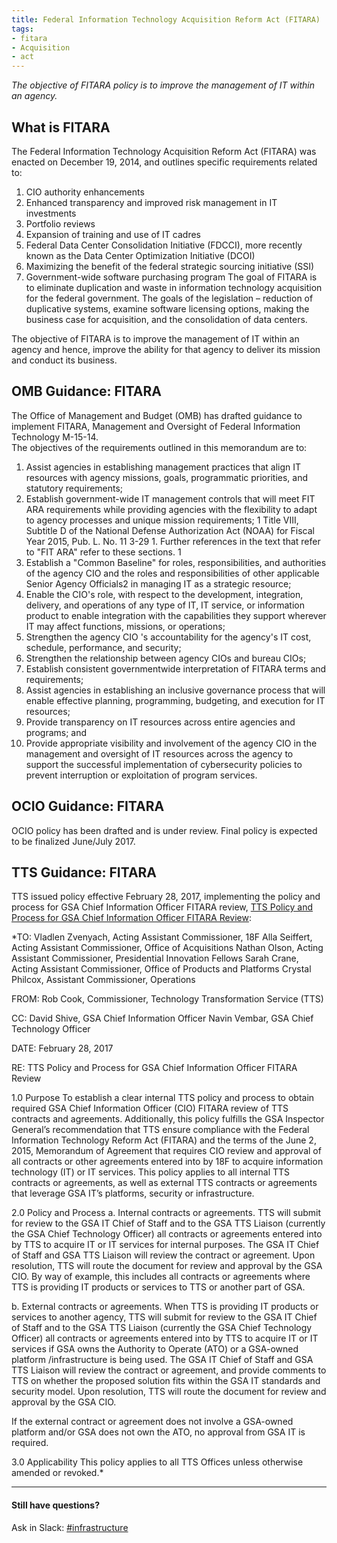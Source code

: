 ```yaml
---
title: Federal Information Technology Acquisition Reform Act (FITARA)
tags:
- fitara
- Acquisition
- act
---
```


_The objective of FITARA policy is to improve the management of IT within an agency._

## What is FITARA
The Federal Information Technology Acquisition Reform Act (FITARA) was enacted on December 19, 2014, and outlines specific requirements related to:
1. CIO authority enhancements
2. Enhanced transparency and improved risk management in IT   investments
3. Portfolio reviews
4. Expansion of training and use of IT cadres
5. Federal Data Center Consolidation Initiative (FDCCI), more recently known as the Data Center Optimization Initiative (DCOI)
6. Maximizing the benefit of the federal strategic sourcing initiative (SSI)
7. Government-wide software purchasing program
The goal of FITARA is to eliminate duplication and waste in information technology acquisition for the federal government.  The goals of the legislation – reduction of duplicative systems, examine software licensing options, making the business case for acquisition, and the consolidation of data centers.

The objective of FITARA is to improve the management of IT within an agency and hence, improve the ability for that agency to deliver its mission and conduct its business.

## OMB Guidance: FITARA
The Office of Management and Budget (OMB) has drafted guidance to implement FITARA, Management and Oversight of Federal Information Technology M-15-14.  
The objectives of the requirements outlined in this memorandum are to:
1. Assist agencies in establishing management practices that align IT resources with agency missions, goals, programmatic priorities, and statutory requirements;
2. Establish government-wide IT management controls that will meet FIT ARA requirements while providing agencies with the flexibility to adapt to agency processes and unique mission requirements; 1 Title VIII, Subtitle D of the National Defense Authorization Act (NOAA) for Fiscal Year 2015, Pub. L. No. 11 3-29 1. Further references in the text that refer to "FIT ARA" refer to these sections. 1
3. Establish a "Common Baseline" for roles, responsibilities, and authorities of the agency CIO and the roles and responsibilities of other applicable Senior Agency Officials2 in managing IT as a strategic resource;
4. Enable the CIO's role, with respect to the development, integration, delivery, and operations of any type of IT, IT service, or information product to enable integration with the capabilities they support wherever IT may affect functions, missions, or operations;
5. Strengthen the agency CIO 's accountability for the agency's IT cost, schedule, performance, and security;
6. Strengthen the relationship between agency CIOs and bureau CIOs;
7. Establish consistent governmentwide interpretation of FITARA terms and requirements;
8. Assist agencies in establishing an inclusive governance process that will enable effective planning, programming, budgeting, and execution for IT resources;
9. Provide transparency on IT resources across entire agencies and programs; and
10. Provide appropriate visibility and involvement of the agency CIO in the management and oversight of IT resources across the agency to support the successful implementation of cybersecurity policies to prevent interruption or exploitation of program services.

## OCIO Guidance: FITARA
OCIO policy has been drafted and is under review.  Final policy is expected to be finalized June/July 2017.

## TTS Guidance: FITARA
TTS issued policy effective February 28, 2017, implementing the policy and process for GSA Chief Information Officer FITARA review, [TTS Policy and Process for GSA Chief Information Officer FITARA Review](https://docs.google.com/document/d/1vUaxBn8miL2St1MnAV2jVyf5lteHqrl3XSRFD8DwEgU/edit):

*TO: Vladlen Zvenyach, Acting Assistant Commissioner, 18F
Alla Seiffert, Acting Assistant Commissioner, Office of Acquisitions
Nathan Olson, Acting Assistant Commissioner, Presidential Innovation Fellows
Sarah Crane, Acting Assistant Commissioner, Office of Products and Platforms
Crystal Philcox, Assistant Commissioner, Operations

FROM: Rob Cook, Commissioner, Technology Transformation Service (TTS)

CC: David Shive, GSA Chief Information Officer
Navin Vembar, GSA Chief Technology Officer

DATE: February 28, 2017

RE: TTS Policy and Process for GSA Chief Information Officer FITARA Review

1.0 Purpose
To establish a clear internal TTS policy and process to obtain required GSA Chief Information Officer (CIO) FITARA review of TTS contracts and agreements. Additionally, this policy fulfills the GSA Inspector General’s recommendation that TTS ensure compliance with the Federal Information Technology Reform Act (FITARA) and the terms of the June 2, 2015, Memorandum of Agreement that requires CIO review and approval of all contracts or other agreements entered into by 18F to acquire information technology (IT) or IT services. This policy applies to all internal TTS contracts or agreements, as well as external TTS contracts or agreements that leverage GSA IT’s platforms, security or infrastructure.

2.0 Policy and Process
a. Internal contracts or agreements. TTS will submit for review to the GSA IT Chief of Staff and to the GSA TTS Liaison (currently the GSA Chief Technology Officer) all contracts or agreements entered into by TTS to acquire IT or IT services for internal purposes.  The GSA IT Chief of Staff and GSA TTS Liaison will review the contract or agreement. Upon resolution, TTS will route the document for review and approval by the GSA CIO.  By way of example, this includes all contracts or agreements where TTS is providing IT products or services to TTS or another part of GSA.  

b. External contracts or agreements. When TTS is providing IT products or services to another agency, TTS will submit for review to the GSA IT Chief of Staff and to the GSA TTS Liaison (currently the GSA Chief Technology Officer) all contracts or agreements entered into by TTS to acquire IT or IT services if GSA owns the Authority to Operate (ATO) or a GSA-owned platform /infrastructure is being used. The GSA IT Chief of Staff and GSA TTS Liaison will review the contract or agreement, and provide comments to TTS on whether the proposed solution fits within the GSA IT standards and security model. Upon resolution, TTS will route the document for review and approval by the GSA CIO.

If the external contract or agreement does not involve a GSA-owned platform and/or GSA does not own the ATO, no approval from GSA IT is required.

3.0 Applicability
This policy applies to all TTS Offices unless otherwise amended or revoked.*

---

#### Still have questions?

Ask in Slack: [#infrastructure](https://gsa-tts.slack.com/messages/infrastructure/)
